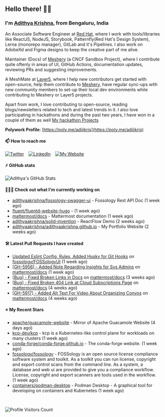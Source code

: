 ## Hello there! 👋🏻
  
### I'm [Adithya Krishna](https://adithyaakrishna.github.io/), from <b>Bengaluru, India</b></br>

An Associate Software Engineer at [Red Hat](https://www.redhat.com), where I work with tools/libraries like ReactJS, NodeJS, Storybook, Patternfly(Red Hat's Design System), Lerna (monorepo manager), GitLab and it's Pipelines. I also work on AdobeXd and Figma designs to keep the creative part of me alive.

Maintainer (Docs) of [Meshery](https://github.com/meshery) (a CNCF Sandbox Project), where I contribute quite oftenly in areas of UI, GitHub Actions, documentation updates, reviewing PRs and suggesting improvements.

A MeshMate at [Layer5](https://layer5.io), where I help new contributors get started with open-source, help them contribute to [Meshery](https://github.com/meshery), have regular sync-ups with new community members to set-up their local dev environments while contributing to Meshery or Layer5 projects.

Apart from work, I love contributing to open-source, reading blogs/newsletters related to tech and latest trends in it. I also love participating in hackathons and during the past two years, I have won in a couple of them as well [My hackathon Projects](http://bit.ly/adikris-hackathons)

**Polywork Profile**: [https://poly.me/adiiikris](https://poly.me/adiiikris)

#### 📫 How to reach me

[![Twitter](https://img.shields.io/badge/-@adii_kris-%231DA1F2?style=for-the-badge&logo=twitter&logoColor=ffffff)](https://twitter.com/adii_kris) &ensp;
[![LinkedIn](https://img.shields.io/badge/-Adithya%20Krishna-%230A67C3?style=for-the-badge&logo=linkedin&logoColor=ffffff)](https://www.linkedin.com/in/adiiikris/) &ensp;
[![My Website](https://img.shields.io/badge/-My%20Website-%230A67C3?style=for-the-badge)](https://adithyaakrishna.github.io/)


#### ⚡️ GitHub stats

![Adithya's GitHub Stats](https://github-readme-stats.vercel.app/api?username=adithyaakrishna&show_icons=true&hide_border=true&title_color=fff&icon_color=79ff97&text_color=9f9f9f&bg_color=151515)



#### 🧑🏻‍💻 Check out what I'm currently working on

- [adithyaakrishna/fossology-swagger-ui](https://github.com/adithyaakrishna/fossology-swagger-ui) - Fossology Rest API Doc (1 week ago)
- [fluent/fluentd-website-hugo](https://github.com/fluent/fluentd-website-hugo) -  (1 week ago)
- [mattermost/docs](https://github.com/mattermost/docs) - Mattermost documentation  (1 week ago)
- [adithyaakrishna/solid-invention](https://github.com/adithyaakrishna/solid-invention) - ReactFlow Demo (2 weeks ago)
- [adithyaakrishna/adithyaakrishna.github.io](https://github.com/adithyaakrishna/adithyaakrishna.github.io) - My Portfolio Website (2 weeks ago)

#### 🛠 Latest Pull Requests I have created

- [Updated Eslint Config, Rules, Added Husky for Git Hooks](https://github.com/fossology/FOSSologyUI/pull/270) on [fossology/FOSSologyUI](https://github.com/fossology/FOSSologyUI) (1 week ago)
- [[GH-5956] - Added Note Regarding Insights for Sys Admins](https://github.com/mattermost/docs/pull/6028) on [mattermost/docs](https://github.com/mattermost/docs) (1 week ago)
- [[Bug] - Fixed Broken Links in Docs](https://github.com/mattermost/docs/pull/5987) on [mattermost/docs](https://github.com/mattermost/docs) (3 weeks ago)
- [[Bug] - Fixed Broken 404 Link at Cloud Subscriptions Page](https://github.com/mattermost/docs/pull/5975) on [mattermost/docs](https://github.com/mattermost/docs) (4 weeks ago)
- [[GH-5917] - Added Alt Text For Video About Organizing Convos](https://github.com/mattermost/docs/pull/5973) on [mattermost/docs](https://github.com/mattermost/docs) (4 weeks ago)

#### ⭐ My Recent Stars

- [apache/guacamole-website](https://github.com/apache/guacamole-website) - Mirror of Apache Guacamole Website (4 days ago)
- [kcp-dev/kcp](https://github.com/kcp-dev/kcp) - kcp is a Kubernetes-like control plane for workloads on many clusters (1 week ago)
- [conda-forge/conda-forge.github.io](https://github.com/conda-forge/conda-forge.github.io) - The conda-forge website. (1 week ago)
- [fossology/fossology](https://github.com/fossology/fossology) - FOSSology is an open source license compliance software system and toolkit.  As a toolkit you can run license, copyright and export control scans from the command line.  As a system, a database and web ui are provided to give you a compliance workflow. License, copyright and export scanners are tools used in the workflow. (1 week ago)
- [containers/podman-desktop](https://github.com/containers/podman-desktop) - Podman Desktop - A graphical tool for developing on containers and Kubernetes (1 week ago)

<br> 

![Profile Visitors Count](https://profile-counter.glitch.me/adithyaakrishna/count.svg)
